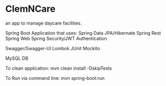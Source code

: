 # ClemNCare
an app to manage daycare facilities.

Spring Boot Application that uses:
Spring Data JPA/Hibernate
Spring Rest
Spring Web
Spring Security/JWT Authentication

Swagger/Swagger-UI
Lombok
JUnit
Mockito

MySQL DB


To clean application:
mvn clean install -DskipTests

To Run via command line:
mvn spring-boot:run
